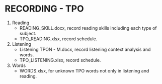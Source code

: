 # RECORDING - TPO
1. Reading 
	- READING_SKILL.docx, record reading skills including each type of subject.
	- TPO_READING.xlsx, record schedule.
2. Listening
	- Listening TPON - M.docx, record listening context analysis and words. 
	- TPO_LISTENING.xlsx, record schedule.
3. Words
	- WORDS.xlsx, for unknown TPO words not only in listening and reading.


